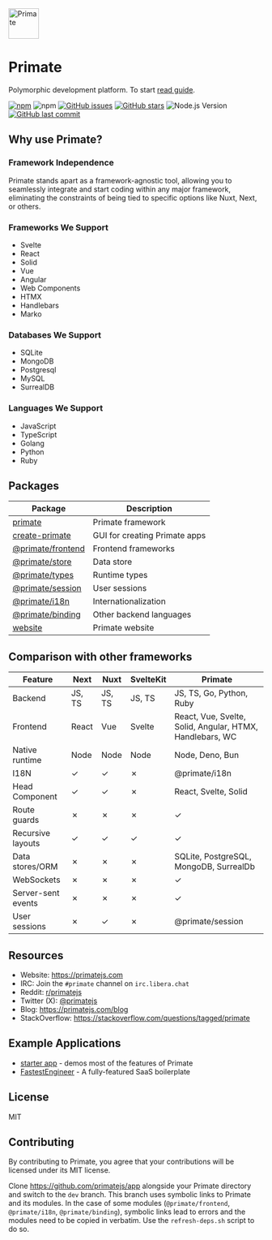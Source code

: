 <img src="https://raw.githubusercontent.com/primatejs/primate/master/assets/logo.svg" alt="Primate" width="60"/>

# Primate

Polymorphic development platform. To start [read guide].

[![npm](https://img.shields.io/npm/v/primate?style=for-the-badge&colorB=a16836)](https://npmjs.com/primate)
![npm](https://img.shields.io/npm/dt/primate?style=for-the-badge)
[![GitHub issues](https://img.shields.io/github/issues/primatejs/primate?style=for-the-badge&logo=issues)](https://github.com/primatejs/primate/issues)
[![GitHub stars](https://img.shields.io/github/stars/primatejs/primate?style=for-the-badge)](https://github.com/primatejs/primate/stargazers)
![Node.js Version](https://img.shields.io/node/v/primate?style=for-the-badge)
[![GitHub last commit](https://img.shields.io/github/last-commit/primatejs/primate?style=for-the-badge)](https://github.com/primatejs/primate/commits/master)

## Why use Primate?

### Framework Independence

Primate stands apart as a framework-agnostic tool, allowing you to seamlessly
integrate and start coding within any major framework, eliminating the
constraints of being tied to specific options like Nuxt, Next, or others.

### Frameworks We Support

- Svelte
- React
- Solid
- Vue
- Angular
- Web Components
- HTMX
- Handlebars
- Marko

### Databases We Support

- SQLite
- MongoDB
- Postgresql
- MySQL
- SurrealDB

### Languages We Support

- JavaScript
- TypeScript
- Golang
- Python
- Ruby

## Packages

| Package                                     | Description                   |
|---------------------------------------------|-------------------------------|
|[primate](packages/primate)                  | Primate framework             |
|[create-primate](packages/create-primate)    | GUI for creating Primate apps |
|[@primate/frontend](packages/frontend)       | Frontend frameworks           |
|[@primate/store](packages/store)             | Data store                    |
|[@primate/types](packages/types)             | Runtime types                 |
|[@primate/session](packages/session)         | User sessions                 |
|[@primate/i18n](packages/i18n)               | Internationalization          |
|[@primate/binding](packages/binding)         | Other backend languages       |
|[website](packages/website)                  | Primate website               |

## Comparison with other frameworks

|Feature           |Next  |Nuxt  |SvelteKit|Primate                                                 |
|------------------|------|------|---------|--------------------------------------------------------|
|Backend           |JS, TS|JS, TS|JS, TS   |JS, TS, Go, Python, Ruby                                |
|Frontend          |React |Vue   |Svelte   |React, Vue, Svelte, Solid, Angular, HTMX, Handlebars, WC|
|Native runtime    |Node  |Node  |Node     |Node, Deno, Bun                                         |
|I18N              |✓     |✓     |✗        |@primate/i18n                                           |
|Head Component    |✓     |✓     |✗        |React, Svelte, Solid                                    |
|Route guards      |✗     |✗     |✗        |✓                                                       |
|Recursive layouts |✓     |✓     |✓        |✓                                                       |
|Data stores/ORM   |✗     |✗     |✗        |SQLite, PostgreSQL, MongoDB, SurrealDb                  |
|WebSockets        |✗     |✗     |✗        |✓                                                       |
|Server-sent events|✗     |✗     |✗        |✓                                                       |
|User sessions     |✗     |✓     |✗        |@primate/session                                        |

## Resources

* Website: https://primatejs.com
* IRC: Join the `#primate` channel on `irc.libera.chat`
* Reddit: [r/primatejs](https://reddit.com/r/primatejs)
* Twitter (X): [@primatejs](https://x.com/primatejs)
* Blog: https://primatejs.com/blog
* StackOverflow: https://stackoverflow.com/questions/tagged/primate

## Example Applications

- [starter app](https://github.com/primatejs/app) - demos most of the features of Primate
- [FastestEngineer](https://fastest.engineer) - A fully-featured SaaS boilerplate

## License

MIT

## Contributing

By contributing to Primate, you agree that your contributions will be licensed
under its MIT license.

Clone https://github.com/primatejs/app alongside your Primate directory and
switch to the `dev` branch. This branch uses symbolic links to Primate and its
modules. In the case of some modules (`@primate/frontend`, `@primate/i18n`,
`@primate/binding`), symbolic links lead to errors and the modules need to be
copied in verbatim. Use the `refresh-deps.sh` script to do so.

[read guide]: https://primatejs.com/guide/getting-started
